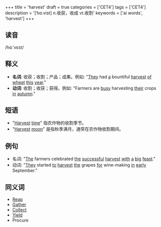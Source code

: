 +++
title = 'harvest'
draft = true
categories = ['CET4']
tags = ['CET4']
description = '[ˈhɑːvist] n.收获，收成 vt.收割'
keywords = ['ai words', 'harvest']
+++

## 读音
/hɑːˈvɛst/

## 释义
- **名词**: 收获；收割；产品；成果。例如: "[They](/post/they/) had [a](/post/a/) bountiful [harvest](/post/harvest/) [of](/post/of/) [wheat](/post/wheat/) [this](/post/this/) [year](/post/year/)."
- **动词**: 收割；收获；获得。例如: "Farmers are [busy](/post/busy/) harvesting [their](/post/their/) crops [in](/post/in/) [autumn](/post/autumn/)."

## 短语
- "[Harvest](/post/harvest/) [time](/post/time/)" 指农作物的收割季节。
- "[Harvest](/post/harvest/) [moon](/post/moon/)" 是指秋季满月，通常在农作物收割期间。

## 例句
- 名词: "[The](/post/the/) farmers celebrated [the](/post/the/) [successful](/post/successful/) [harvest](/post/harvest/) [with](/post/with/) [a](/post/a/) [big](/post/big/) [feast](/post/feast/)."
- 动词: "[They](/post/they/) started [to](/post/to/) [harvest](/post/harvest/) [the](/post/the/) grapes [for](/post/for/) wine-making [in](/post/in/) [early](/post/early/) September."
  
## 同义词
- [Reap](/post/reap/)
- [Gather](/post/gather/)
- [Collect](/post/collect/)
- [Yield](/post/yield/)
- Procure
